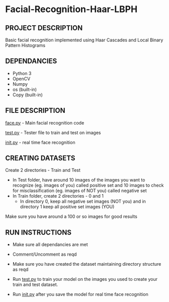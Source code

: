 # Facial-Recognition-Haar-LBPH

## **PROJECT DESCRIPTION**

Basic facial recognition implemented using Haar Cascades and Local Binary Pattern Histograms

## **DEPENDANCIES**

- Python 3
- OpenCV
- Numpy
- os (built-in)
- Copy (built-in)

## **FILE DESCRIPTION**

[face.py](https://github.com/adheeshc/Facial-Recognition-Haar-LBPH/blob/master/face.py) - Main facial recognition code

[test.py](https://github.com/adheeshc/Facial-Recognition-Haar-LBPH/blob/master/test.py) - Tester file to train and test on images

[init.py](https://github.com/adheeshc/Facial-Recognition-Haar-LBPH/blob/master/init.py) - real time face recognition

## **CREATING DATASETS**
Create 2 directories - Train and Test
- In Test folder, have around 10 images of the images you want to recognize (eg. images of you) called positive set and 10 images to check for misclassification (eg. images of NOT you) called negative set
- In Train folder, create 2 directories - 0 and 1
  - In directory 0, keep all negative set images (NOT you) and in directory 1 keep all positive set images (YOU)
  
 Make sure you have around a 100 or so images for good results

## **RUN INSTRUCTIONS**

- Make sure all dependancies are met
- Comment/Uncomment as reqd
- Make sure you have created the dataset maintaining directory structure as reqd

- Run [test.py](https://github.com/adheeshc/Facial-Recognition-Haar-LBPH/blob/master/test.py) to train your model on the images you used to create your train and test dataset. 

- Run [init.py](https://github.com/adheeshc/Facial-Recognition-Haar-LBPH/blob/master/init.py) after you save the model for real time face recognition



